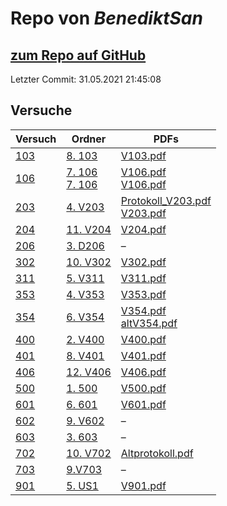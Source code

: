 # Repo von *BenediktSan*

## [zum Repo auf GitHub](https://github.com/BenediktSan/AnfaengerPraktikum2020)

Letzter Commit: 31.05.2021 21:45:08

## Versuche

|       Versuch       |                                                                                                           Ordner                                                                                                           |                                                                                                                                                                               PDFs                                                                                                                                                                                |
|---------------------|----------------------------------------------------------------------------------------------------------------------------------------------------------------------------------------------------------------------------|-------------------------------------------------------------------------------------------------------------------------------------------------------------------------------------------------------------------------------------------------------------------------------------------------------------------------------------------------------------------|
|[103](../versuch/103)|[8. 103](https://github.com/BenediktSan/AnfaengerPraktikum2020/tree/main/Versuche%20Semester%20III/8.%20103)                                                                                                                |[V103.pdf](https://docs.google.com/viewer?url=https://raw.githubusercontent.com/BenediktSan/AnfaengerPraktikum2020/main/Versuche%20Semester%20III/8.%20103/V103.pdf)                                                                                                                                                                                               |
|[106](../versuch/106)|[7. 106](https://github.com/BenediktSan/AnfaengerPraktikum2020/tree/main/Versuche%20Semester%20III/7.%20106)<br/>[7. 106](https://github.com/BenediktSan/AnfaengerPraktikum2020/tree/main/Versuche%20Semester%20IV/7.%20106)|[V106.pdf](https://docs.google.com/viewer?url=https://raw.githubusercontent.com/BenediktSan/AnfaengerPraktikum2020/main/Versuche%20Semester%20III/7.%20106/V106.pdf)<br/>[V106.pdf](https://docs.google.com/viewer?url=https://raw.githubusercontent.com/BenediktSan/AnfaengerPraktikum2020/main/Versuche%20Semester%20IV/7.%20106/V106.pdf)                       |
|[203](../versuch/203)|[4. V203](https://github.com/BenediktSan/AnfaengerPraktikum2020/tree/main/Versuche%20Semester%20III/4.%20V203)                                                                                                              |[Protokoll_V203.pdf](https://docs.google.com/viewer?url=https://raw.githubusercontent.com/BenediktSan/AnfaengerPraktikum2020/main/Versuche%20Semester%20III/4.%20V203/Protokoll_V203.pdf)<br/>[V203.pdf](https://docs.google.com/viewer?url=https://raw.githubusercontent.com/BenediktSan/AnfaengerPraktikum2020/main/Versuche%20Semester%20III/4.%20V203/V203.pdf)|
|[204](../versuch/204)|[11. V204](https://github.com/BenediktSan/AnfaengerPraktikum2020/tree/main/Versuche%20Semester%20IV/11.%20V204)                                                                                                             |[V204.pdf](https://docs.google.com/viewer?url=https://raw.githubusercontent.com/BenediktSan/AnfaengerPraktikum2020/main/Versuche%20Semester%20IV/11.%20V204/V204.pdf)                                                                                                                                                                                              |
|[206](../versuch/206)|[3. D206](https://github.com/BenediktSan/AnfaengerPraktikum2020/tree/main/Versuche%20Semester%20III/3.%20D206)                                                                                                              |–                                                                                                                                                                                                                                                                                                                                                                  |
|[302](../versuch/302)|[10. V302](https://github.com/BenediktSan/AnfaengerPraktikum2020/tree/main/Versuche%20Semester%20IV/10.%20V302)                                                                                                             |[V302.pdf](https://docs.google.com/viewer?url=https://raw.githubusercontent.com/BenediktSan/AnfaengerPraktikum2020/main/Versuche%20Semester%20IV/10.%20V302/V302.pdf)                                                                                                                                                                                              |
|[311](../versuch/311)|[5. V311](https://github.com/BenediktSan/AnfaengerPraktikum2020/tree/main/Versuche%20Semester%20III/5.%20V311)                                                                                                              |[V311.pdf](https://docs.google.com/viewer?url=https://raw.githubusercontent.com/BenediktSan/AnfaengerPraktikum2020/main/Versuche%20Semester%20III/5.%20V311/V311.pdf)                                                                                                                                                                                              |
|[353](../versuch/353)|[4. V353](https://github.com/BenediktSan/AnfaengerPraktikum2020/tree/main/Versuche%20Semester%20IV/4.%20V353)                                                                                                               |[V353.pdf](https://docs.google.com/viewer?url=https://raw.githubusercontent.com/BenediktSan/AnfaengerPraktikum2020/main/Versuche%20Semester%20IV/4.%20V353/V353.pdf)                                                                                                                                                                                               |
|[354](../versuch/354)|[6. V354](https://github.com/BenediktSan/AnfaengerPraktikum2020/tree/main/Versuche%20Semester%20III/6.%20V354)                                                                                                              |[V354.pdf](https://docs.google.com/viewer?url=https://raw.githubusercontent.com/BenediktSan/AnfaengerPraktikum2020/main/Versuche%20Semester%20III/6.%20V354/V354.pdf)<br/>[altV354.pdf](https://docs.google.com/viewer?url=https://raw.githubusercontent.com/BenediktSan/AnfaengerPraktikum2020/main/Versuche%20Semester%20III/6.%20V354/altV354.pdf)              |
|[400](../versuch/400)|[2. V400](https://github.com/BenediktSan/AnfaengerPraktikum2020/tree/main/Versuche%20Semester%20IV/2.%20V400)                                                                                                               |[V400.pdf](https://docs.google.com/viewer?url=https://raw.githubusercontent.com/BenediktSan/AnfaengerPraktikum2020/main/Versuche%20Semester%20IV/2.%20V400/V400.pdf)                                                                                                                                                                                               |
|[401](../versuch/401)|[8. V401](https://github.com/BenediktSan/AnfaengerPraktikum2020/tree/main/Versuche%20Semester%20IV/8.%20V401)                                                                                                               |[V401.pdf](https://docs.google.com/viewer?url=https://raw.githubusercontent.com/BenediktSan/AnfaengerPraktikum2020/main/Versuche%20Semester%20IV/8.%20V401/V401.pdf)                                                                                                                                                                                               |
|[406](../versuch/406)|[12. V406](https://github.com/BenediktSan/AnfaengerPraktikum2020/tree/main/Versuche%20Semester%20IV/12.%20V406)                                                                                                             |[V406.pdf](https://docs.google.com/viewer?url=https://raw.githubusercontent.com/BenediktSan/AnfaengerPraktikum2020/main/Versuche%20Semester%20IV/12.%20V406/V406.pdf)                                                                                                                                                                                              |
|[500](../versuch/500)|[1. 500](https://github.com/BenediktSan/AnfaengerPraktikum2020/tree/main/Versuche%20Semester%20IV/1.%20500)                                                                                                                 |[V500.pdf](https://docs.google.com/viewer?url=https://raw.githubusercontent.com/BenediktSan/AnfaengerPraktikum2020/main/Versuche%20Semester%20IV/1.%20500/V500.pdf)                                                                                                                                                                                                |
|[601](../versuch/601)|[6. 601](https://github.com/BenediktSan/AnfaengerPraktikum2020/tree/main/Versuche%20Semester%20IV/6.%20601)                                                                                                                 |[V601.pdf](https://docs.google.com/viewer?url=https://raw.githubusercontent.com/BenediktSan/AnfaengerPraktikum2020/main/Versuche%20Semester%20IV/6.%20601/V601.pdf)                                                                                                                                                                                                |
|[602](../versuch/602)|[9. V602](https://github.com/BenediktSan/AnfaengerPraktikum2020/tree/main/Versuche%20Semester%20IV/9.%20V602)                                                                                                               |–                                                                                                                                                                                                                                                                                                                                                                  |
|[603](../versuch/603)|[3. 603](https://github.com/BenediktSan/AnfaengerPraktikum2020/tree/main/Versuche%20Semester%20IV/3.%20603)                                                                                                                 |–                                                                                                                                                                                                                                                                                                                                                                  |
|[702](../versuch/702)|[10. V702](https://github.com/BenediktSan/AnfaengerPraktikum2020/tree/main/Versuche%20Semester%20III/10.%20V702)                                                                                                            |[Altprotokoll.pdf](https://docs.google.com/viewer?url=https://raw.githubusercontent.com/BenediktSan/AnfaengerPraktikum2020/main/Versuche%20Semester%20III/10.%20V702/Altprotokoll.pdf)                                                                                                                                                                             |
|[703](../versuch/703)|[9.V703](https://github.com/BenediktSan/AnfaengerPraktikum2020/tree/main/Versuche%20Semester%20III/9.V703)                                                                                                                  |–                                                                                                                                                                                                                                                                                                                                                                  |
|[901](../versuch/901)|[5. US1](https://github.com/BenediktSan/AnfaengerPraktikum2020/tree/main/Versuche%20Semester%20IV/5.%20US1)                                                                                                                 |[V901.pdf](https://docs.google.com/viewer?url=https://raw.githubusercontent.com/BenediktSan/AnfaengerPraktikum2020/main/Versuche%20Semester%20IV/5.%20US1/V901.pdf)                                                                                                                                                                                                |
